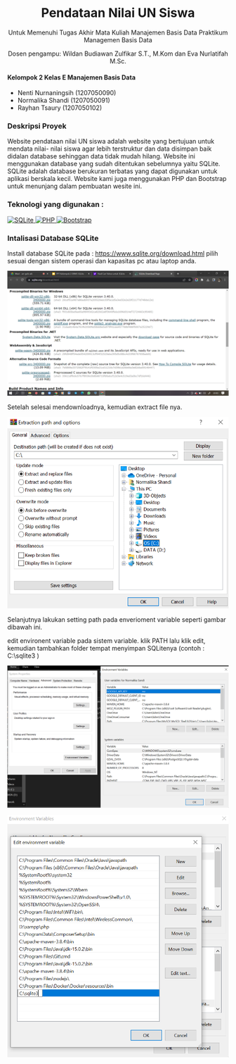 <div align="center"> 
  <h1> Pendataan Nilai UN Siswa</h1> 
  <p>Untuk Memenuhi Tugas Akhir Mata Kuliah Manajemen Basis Data Praktikum Managemen Basis Data</p> 
  <p>Dosen pengampu:
Wildan Budiawan Zulfikar S.T., M.Kom dan Eva Nurlatifah M.Sc.</p>
</div>

#### Kelompok 2 Kelas E Manajemen Basis Data

- Nenti Nurnaningsih (1207050090)
- Normalika Shandi (1207050091)
- Rayhan Tsaury (1207050102)

### Deskripsi Proyek 

Website pendataan nilai UN siswa adalah website yang bertujuan untuk mendata nilai- nilai siswa agar lebih terstruktur dan data disimpan baik didalan database sehinggan data tidak mudah hilang.
Website ini menggunakan database yang sudah ditentukan sebelumnya yaitu SQLite. SQLite adalah database berukuran terbatas yang dapat digunakan untuk aplikasi berskala kecil. Website kami juga menggunakan PHP dan Bootstrap untuk menunjang dalam pembuatan wesite ini.

<h3 align="left">Teknologi yang digunakan :</h3>
<p align="left"> <a href="https://www.sqlite.org/" target="_blank" rel="noreferrer"> <img src="https://www.esoftner.com/wp-content/uploads/2019/12/SQLite-Logo-300x300.png" alt="SQLite" width="40" height="40"/> </a> <a href="https://www.php.net/" target="_blank" rel="noreferrer"> <img src="https://www.php.net/images/meta-image.png" alt="PHP" width="40" height="40"/> </a>  <a href="https://getbootstrap.com/" target="_blank" rel="noreferrer"> <img src="https://getbootstrap.com/docs/4.0/assets/brand/bootstrap-social-logo.png" alt="Bootstrap" width="40" height="40"/> </a>  

### Intalisasi Database SQLite
Install database SQLite pada : https://www.sqlite.org/download.html
pilih sesuai dengan sistem operasi dan kapasitas pc atau laptop anda.
  
![foto intalisasi](https://github.com/nentinur/project-uas-mbd/blob/master/img/MBD-Intalisasi%20SQLite.png)

Setelah selesai mendownloadnya, kemudian extract file nya.
  
![foto extract zip](https://github.com/nentinur/project-uas-mbd/blob/master/img/MBD-Extract%20ZIP.png)
  
Selanjutnya lakukan setting path pada enverioment variable seperti gambar dibawah ini.

edit environent variable pada sistem variable. klik PATH lalu klik edit, kemudian tambahkan folder tempat menyimpan SQLitenya (contoh : C:\sqlite3 )

![foto setting path1](https://github.com/nentinur/project-uas-mbd/blob/master/img/MBD-Setting%20PATH1.png)
  
![foto setting path2](https://github.com/nentinur/project-uas-mbd/blob/master/img/MBD-Setting%20PATH2.png)
  
